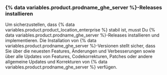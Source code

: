 ### {% data variables.product.prodname_ghe_server %}-Releases installieren

Um sicherzustellen, dass {% data variables.product.product_location_enterprise %} stabil ist, musst Du {% data variables.product.prodname_ghe_server %}-Releases installieren und implementieren. Die Installation von {% data variables.product.prodname_ghe_server %}-Versionen stellt sicher, dass Sie über die neuesten Features, Änderungen und Verbesserungen sowie über alle Updates von Features, Codekorrekturen, Patches oder andere allgemeine Updates und Korrekturen von {% data variables.product.prodname_ghe_server %} verfügen.
